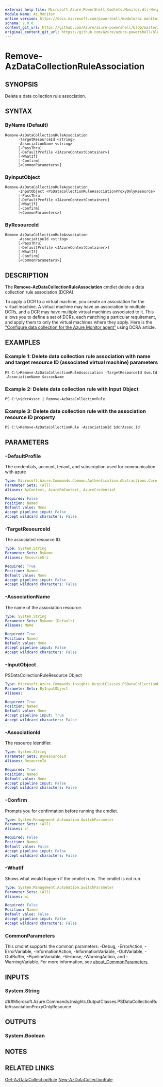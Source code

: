 ```yaml
---
external help file: Microsoft.Azure.PowerShell.Cmdlets.Monitor.dll-Help.xml
Module Name: Az.Monitor
online version: https://docs.microsoft.com/powershell/module/az.monitor/remove-azdatacollectionruleassociation
schema: 2.0.0
content_git_url: https://github.com/Azure/azure-powershell/blob/master/src/Monitor/Monitor/help/Remove-AzDataCollectionRuleAssociation.md
original_content_git_url: https://github.com/Azure/azure-powershell/blob/master/src/Monitor/Monitor/help/Remove-AzDataCollectionRuleAssociation.md
---
```


# Remove-AzDataCollectionRuleAssociation

## SYNOPSIS
Delete a data collection rule association.

## SYNTAX

### ByName (Default)
```
Remove-AzDataCollectionRuleAssociation
      -TargetResourceId <string> 
      -AssociationName <string> 
      [-PassThru]
      [-DefaultProfile <IAzureContextContainer>]
      [-WhatIf]
      [-Confirm]
      [<CommonParameters>]
```

### ByInputObject
```
Remove-AzDataCollectionRuleAssociation
      -InputObject <PSDataCollectionRuleAssociationProxyOnlyResource>
      [-PassThru]
      [-DefaultProfile <IAzureContextContainer>]
      [-WhatIf]
      [-Confirm]
      [<CommonParameters>]
```

### ByResourceId
```
Remove-AzDataCollectionRuleAssociation
      -AssociationId <string>
      [-PassThru]
      [-DefaultProfile <IAzureContextContainer>]
      [-WhatIf]
      [-Confirm]
      [<CommonParameters>]
```

## DESCRIPTION
The **Remove-AzDataCollectionRuleAssociation** cmdlet delete a data collection rule association (DCRA).

To apply a DCR to a virtual machine, you create an association for the virtual machine. A virtual machine may have an association to multiple DCRs, and a DCR may have multiple virtual machines associated to it. This allows you to define a set of DCRs, each matching a particular requirement, and apply them to only the virtual machines where they apply. Here is the ["Configure data collection for the Azure Monitor agent"](https://docs.microsoft.com/azure/azure-monitor/platform/data-collection-rule-azure-monitor-agent) using DCRA article.

## EXAMPLES

### Example 1: Delete data collection rule association with name and target resource ID (associated virtual machine) parameters
```
PS C:\>Remove-AzDataCollectionRuleAssociation -TargetResourceId $vm.Id -AssociationName $assocName
```

### Example 2: Delete data collection rule with Input Object
```
PS C:\>$dcrAssoc | Remove-AzDataCollectionRule
```

### Example 3: Delete data collection rule with the association resource ID property
```
PS C:\>Remove-AzDataCollectionRule -AssociationId $dcrAssoc.Id
```

## PARAMETERS

### -DefaultProfile
The credentials, account, tenant, and subscription used for communication with azure

```yaml
Type: Microsoft.Azure.Commands.Common.Authentication.Abstractions.Core.IAzureContextContainer
Parameter Sets: (All)
Aliases: AzContext, AzureRmContext, AzureCredential

Required: False
Position: Named
Default value: None
Accept pipeline input: False
Accept wildcard characters: False
```

### -TargetResourceId
The associated resource ID.

```yaml
Type: System.String
Parameter Sets: ByName
Aliases: ResourceUri

Required: True
Position: Named
Default value: None
Accept pipeline input: False
Accept wildcard characters: False
```

### -AssociationName
The name of the association resource.

```yaml
Type: System.String
Parameter Sets: ByName (Default)
Aliases: Name

Required: True
Position: Named
Default value: None
Accept pipeline input: False
Accept wildcard characters: False
```

### -InputObject
PSDataCollectionRuleResource Object

```yaml
Type: Microsoft.Azure.Commands.Insights.OutputClasses.PSDataCollectionRuleAssociationProxyOnlyResource
Parameter Sets: ByInputObject
Aliases:

Required: True
Position: Named
Default value: None
Accept pipeline input: True
Accept wildcard characters: False
```

### -AssociationId
The resource identifier.

```yaml
Type: System.String
Parameter Sets: ByResourceId
Aliases: ResourceId

Required: True
Position: Named
Default value: None
Accept pipeline input: False
Accept wildcard characters: False
```

### -Confirm
Prompts you for confirmation before running the cmdlet.

```yaml
Type: System.Management.Automation.SwitchParameter
Parameter Sets: (All)
Aliases: cf

Required: False
Position: Named
Default value: False
Accept pipeline input: False
Accept wildcard characters: False
```

### -WhatIf
Shows what would happen if the cmdlet runs. The cmdlet is not run.

```yaml
Type: System.Management.Automation.SwitchParameter
Parameter Sets: (All)
Aliases: wi

Required: False
Position: Named
Default value: False
Accept pipeline input: False
Accept wildcard characters: False
```

### CommonParameters
This cmdlet supports the common parameters: -Debug, -ErrorAction, -ErrorVariable, -InformationAction, -InformationVariable, -OutVariable, -OutBuffer, -PipelineVariable, -Verbose, -WarningAction, and -WarningVariable. For more information, see [about_CommonParameters](http://go.microsoft.com/fwlink/?LinkID=113216).

## INPUTS

### System.String
###Microsoft.Azure.Commands.Insights.OutputClasses.PSDataCollectionRuleAssociationProxyOnlyResource

## OUTPUTS

### System.Boolean

## NOTES

## RELATED LINKS

[Get-AzDataCollectionRule](./Get-AzDataCollectionRule.md)
[New-AzDataCollectionRule](./New-AzDataCollectionRule.md)
